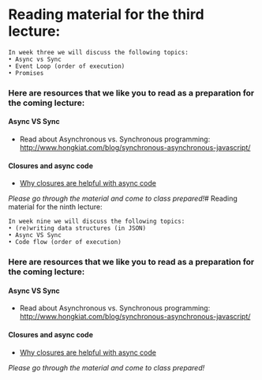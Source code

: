 # Reading material for the third lecture:

```
In week three we will discuss the following topics:
• Async vs Sync
• Event Loop (order of execution)
• Promises
```

### Here are resources that we like you to read as a preparation for the coming lecture:

#### Async VS Sync
- Read about Asynchronous vs. Synchronous programming: http://www.hongkiat.com/blog/synchronous-asynchronous-javascript/

#### Closures and async code
- [Why closures are helpful with async code](http://stackoverflow.com/questions/13343340/calling-an-asynchronous-function-within-a-for-loop-in-javascript)

_Please go through the material and come to class prepared!_# Reading material for the ninth lecture:

```
In week nine we will discuss the following topics:
• (re)writing data structures (in JSON)
• Async VS Sync
• Code flow (order of execution)
```

### Here are resources that we like you to read as a preparation for the coming lecture:

#### Async VS Sync
- Read about Asynchronous vs. Synchronous programming: http://www.hongkiat.com/blog/synchronous-asynchronous-javascript/

#### Closures and async code
- [Why closures are helpful with async code](http://stackoverflow.com/questions/13343340/calling-an-asynchronous-function-within-a-for-loop-in-javascript)

_Please go through the material and come to class prepared!_





